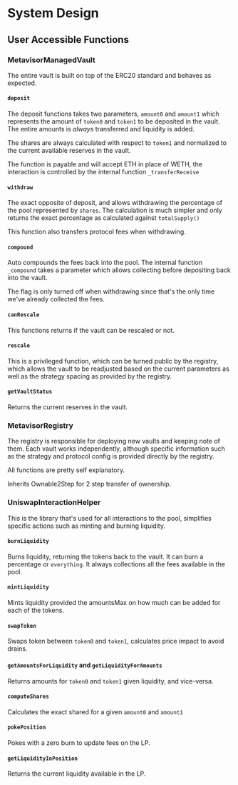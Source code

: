 # System Design

## User Accessible Functions

### MetavisorManagedVault

The entire vault is built on top of the ERC20 standard and behaves as expected.

#### `deposit`

The deposit functions takes two parameters, `amount0` and `amount1` which represents the amount of `token0` and `token1` to be deposited in the vault. The entire amounts is _always_ transferred and liquidity is added.

The shares are always calculated with respect to `token1` and normalized to the current available reserves in the vault.

The function is payable and will accept ETH in place of WETH, the interaction is controlled by the internal function `_transferReceive`

#### `withdraw`

The exact opposite of deposit, and allows withdrawing the percentage of the pool represented by `shares`. The calculation is much simpler and only returns the exact percentage as calculated against `totalSupply()`

This function also transfers protocol fees when withdrawing.

#### `compound`

Auto compounds the fees back into the pool. The internal function `_compound` takes a parameter which allows collecting before depositing back into the vault.

The flag is only turned off when withdrawing since that's the only time we've already collected the fees.

#### `canRescale`

This functions returns if the vault can be rescaled or not.

#### `rescale`

This is a privileged function, which can be turned public by the registry, which allows the vault to be readjusted based on the current parameters as well as the strategy spacing as provided by the registry.

#### `getVaultStatus`

Returns the current reserves in the vault.

### MetavisorRegistry

The registry is responsible for deploying new vaults and keeping note of them. Each vault works independently, although specific information such as the strategy and protocol config is provided directly by the registry.

All functions are pretty self explanatory.

Inherits Ownable2Step for 2 step transfer of ownership.

### UniswapInteractionHelper

This is the library that's used for all interactions to the pool, simplifies specific actions such as minting and burning liquidity.

#### `burnLiquidity`

Burns liquidity, returning the tokens back to the vault. It can burn a percentage or `everything`. It always collections all the fees available in the pool.

#### `mintLiquidity`

Mints liquidity provided the amountsMax on how much can be added for each of the tokens.

#### `swapToken`

Swaps token between `token0` and `token1`, calculates price impact to avoid drains.

#### `getAmountsForLiquidity` and `getLiquidityForAmounts`

Returns amounts for `token0` and `token1` given liquidity, and vice-versa.

#### `computeShares`

Calculates the exact shared for a given `amount0` and `amount1`

#### `pokePosition`

Pokes with a zero burn to update fees on the LP.

#### `getLiquidityInPosition`

Returns the current liquidity available in the LP.

